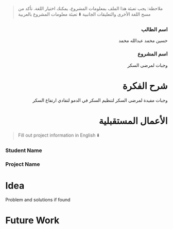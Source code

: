 > ملاحظة: يجب تعبئة هذا الملف بمعلومات المشروع، يمكنك اختيار اللغة. تأكد من مسح اللغة الأخرى والتعليقات الجانبية
> ⬇️ تعبئة معلومات المشروع بالعربية  
<div dir="rtl">

### اسم الطالب
حسين محمد عبدالله محمد

### اسم المشروع
وجبات لمرضى السكر

# شرح الفكرة
وجبات مفيدة لمرضى السكر لتنظيم السكر في الدمو لتفادي ارتفاع السكر


# الأعمال المستقبلية


</div>

> Fill out project information in English ⬇️
### Student Name


### Project Name

# Idea
Problem and solutions if found 


# Future Work 



